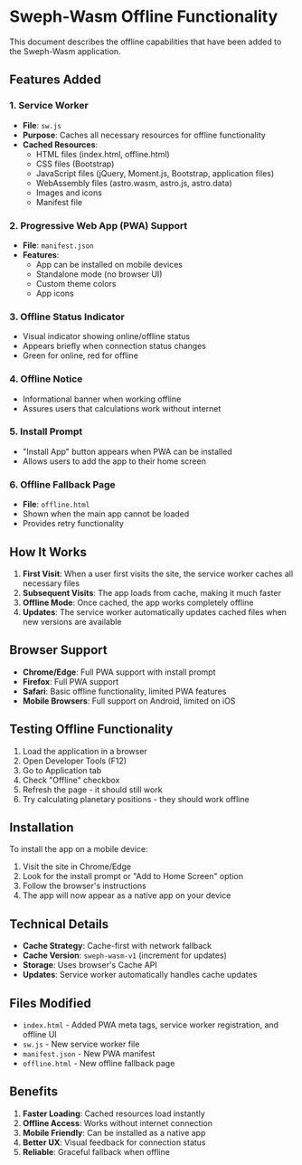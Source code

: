 # Sweph-Wasm Offline Functionality

This document describes the offline capabilities that have been added to the Sweph-Wasm application.

## Features Added

### 1. Service Worker
- **File**: `sw.js`
- **Purpose**: Caches all necessary resources for offline functionality
- **Cached Resources**:
  - HTML files (index.html, offline.html)
  - CSS files (Bootstrap)
  - JavaScript files (jQuery, Moment.js, Bootstrap, application files)
  - WebAssembly files (astro.wasm, astro.js, astro.data)
  - Images and icons
  - Manifest file

### 2. Progressive Web App (PWA) Support
- **File**: `manifest.json`
- **Features**:
  - App can be installed on mobile devices
  - Standalone mode (no browser UI)
  - Custom theme colors
  - App icons

### 3. Offline Status Indicator
- Visual indicator showing online/offline status
- Appears briefly when connection status changes
- Green for online, red for offline

### 4. Offline Notice
- Informational banner when working offline
- Assures users that calculations work without internet

### 5. Install Prompt
- "Install App" button appears when PWA can be installed
- Allows users to add the app to their home screen

### 6. Offline Fallback Page
- **File**: `offline.html`
- Shown when the main app cannot be loaded
- Provides retry functionality

## How It Works

1. **First Visit**: When a user first visits the site, the service worker caches all necessary files
2. **Subsequent Visits**: The app loads from cache, making it much faster
3. **Offline Mode**: Once cached, the app works completely offline
4. **Updates**: The service worker automatically updates cached files when new versions are available

## Browser Support

- **Chrome/Edge**: Full PWA support with install prompt
- **Firefox**: Full PWA support
- **Safari**: Basic offline functionality, limited PWA features
- **Mobile Browsers**: Full support on Android, limited on iOS

## Testing Offline Functionality

1. Load the application in a browser
2. Open Developer Tools (F12)
3. Go to Application tab
4. Check "Offline" checkbox
5. Refresh the page - it should still work
6. Try calculating planetary positions - they should work offline

## Installation

To install the app on a mobile device:

1. Visit the site in Chrome/Edge
2. Look for the install prompt or "Add to Home Screen" option
3. Follow the browser's instructions
4. The app will now appear as a native app on your device

## Technical Details

- **Cache Strategy**: Cache-first with network fallback
- **Cache Version**: `sweph-wasm-v1` (increment for updates)
- **Storage**: Uses browser's Cache API
- **Updates**: Service worker automatically handles cache updates

## Files Modified

- `index.html` - Added PWA meta tags, service worker registration, and offline UI
- `sw.js` - New service worker file
- `manifest.json` - New PWA manifest
- `offline.html` - New offline fallback page

## Benefits

1. **Faster Loading**: Cached resources load instantly
2. **Offline Access**: Works without internet connection
3. **Mobile Friendly**: Can be installed as a native app
4. **Better UX**: Visual feedback for connection status
5. **Reliable**: Graceful fallback when offline